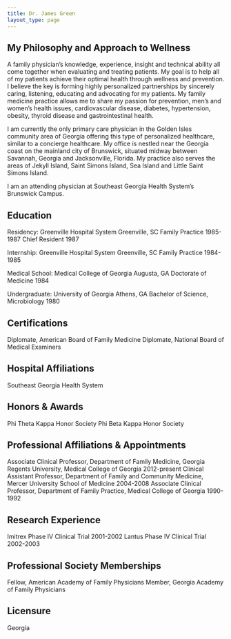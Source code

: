 ```yaml
---
title: Dr. James Green
layout_type: page
---
```

## My Philosophy and Approach to Wellness

A family physician’s knowledge, experience, insight and technical ability all come together when evaluating and treating patients. My goal is to help all of my patients achieve their optimal health through wellness and prevention. I believe the key is forming highly personalized partnerships by sincerely caring, listening, educating and advocating for my patients. My family medicine practice allows me to share my passion for prevention, men’s and women’s health issues, cardiovascular disease, diabetes, hypertension, obesity, thyroid disease and gastrointestinal health.

I am currently the only primary care physician in the Golden Isles community area of Georgia offering this type of personalized healthcare, similar to a concierge healthcare. My office is nestled near the Georgia coast on the mainland city of Brunswick, situated midway between Savannah, Georgia and Jacksonville, Florida. My practice also serves the areas of Jekyll Island, Saint Simons Island, Sea Island and Little Saint Simons Island.

I am an attending physician at Southeast Georgia Health System’s Brunswick Campus.

## Education

Residency:
Greenville Hospital System
Greenville, SC
Family Practice 1985-1987
Chief Resident 1987

Internship:
Greenville Hospital System
Greenville, SC
Family Practice 1984-1985

Medical School:
Medical College of Georgia
Augusta, GA
Doctorate of Medicine 1984

Undergraduate:
University of Georgia
Athens, GA
Bachelor of Science, Microbiology 1980

## Certifications

Diplomate, American Board of Family Medicine
Diplomate, National Board of Medical Examiners

## Hospital Affiliations

Southeast Georgia Health System

## Honors & Awards

Phi Theta Kappa Honor Society
Phi Beta Kappa Honor Society

## Professional Affiliations & Appointments

Associate Clinical Professor, Department of Family Medicine, Georgia Regents University, Medical College of Georgia 2012-present
Clinical Assistant Professor, Department of Family and Community Medicine, Mercer University School of Medicine 2004-2008
Associate Clinical Professor, Department of Family Practice, Medical College of Georgia 1990-1992

## Research Experience

Imitrex Phase IV Clinical Trial 2001-2002
Lantus Phase IV Clinical Trial 2002-2003

## Professional Society Memberships

Fellow, American Academy of Family Physicians
Member, Georgia Academy of Family Physicians

## Licensure

Georgia
